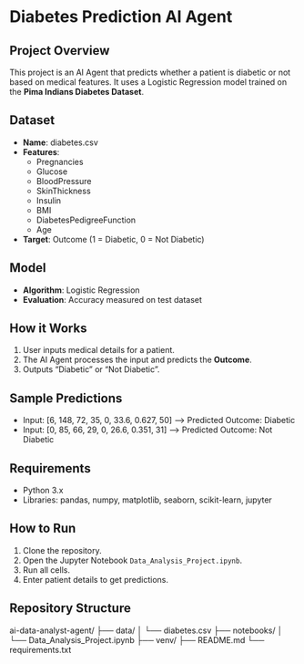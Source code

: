 # Diabetes Prediction AI Agent

## Project Overview
This project is an AI Agent that predicts whether a patient is diabetic or not based on medical features. It uses a Logistic Regression model trained on the **Pima Indians Diabetes Dataset**.

## Dataset
- **Name**: diabetes.csv  
- **Features**:
  - Pregnancies
  - Glucose
  - BloodPressure
  - SkinThickness
  - Insulin
  - BMI
  - DiabetesPedigreeFunction
  - Age
- **Target**: Outcome (1 = Diabetic, 0 = Not Diabetic)

## Model
- **Algorithm**: Logistic Regression
- **Evaluation**: Accuracy measured on test dataset

## How it Works
1. User inputs medical details for a patient.
2. The AI Agent processes the input and predicts the **Outcome**.
3. Outputs “Diabetic” or “Not Diabetic”.

## Sample Predictions
- Input: [6, 148, 72, 35, 0, 33.6, 0.627, 50] --> Predicted Outcome: Diabetic  
- Input: [0, 85, 66, 29, 0, 26.6, 0.351, 31] --> Predicted Outcome: Not Diabetic

## Requirements
- Python 3.x
- Libraries: pandas, numpy, matplotlib, seaborn, scikit-learn, jupyter

## How to Run
1. Clone the repository.
2. Open the Jupyter Notebook `Data_Analysis_Project.ipynb`.
3. Run all cells.
4. Enter patient details to get predictions.

## Repository Structure
ai-data-analyst-agent/
├── data/
│ └── diabetes.csv
├── notebooks/
│ └── Data_Analysis_Project.ipynb
├── venv/
├── README.md
└── requirements.txt
